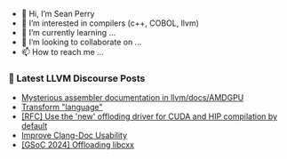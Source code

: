 - 👋 Hi, I’m Sean Perry
- 👀 I’m interested in compilers (c++, COBOL, llvm)
- 🌱 I’m currently learning ...
- 💞️ I’m looking to collaborate on ...
- 📫 How to reach me ...

<!---
s66perry/s66perry is a ✨ special ✨ repository because its `README.md` (this file) appears on your GitHub profile.
You can click the Preview link to take a look at your changes.
--->
### 📕 Latest LLVM Discourse Posts

<!-- DISCOURSE-LLVM:START -->
- [Mysterious assembler documentation in llvm/docs/AMDGPU](https://discourse.llvm.org/t/mysterious-assembler-documentation-in-llvm-docs-amdgpu/77447#post_4)
- [Transform &quot;language&quot;](https://discourse.llvm.org/t/transform-language/77506#post_2)
- [[RFC] Use the &#39;new&#39; offloding driver for CUDA and HIP compilation by default](https://discourse.llvm.org/t/rfc-use-the-new-offloding-driver-for-cuda-and-hip-compilation-by-default/77468#post_12)
- [Improve Clang-Doc Usability](https://discourse.llvm.org/t/improve-clang-doc-usability/76996#post_4)
- [[GSoC 2024] Offloading libcxx](https://discourse.llvm.org/t/gsoc-2024-offloading-libcxx/77238#post_4)
<!-- DISCOURSE-LLVM:END -->
